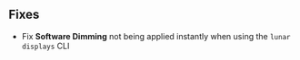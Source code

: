## Fixes

- Fix **Software Dimming** not being applied instantly when using the `lunar displays` CLI
